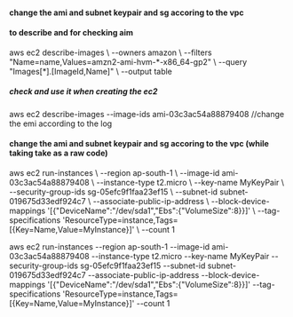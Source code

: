 <h4> change the ami and subnet keypair and sg  accoring to the vpc </h4>

<h4> to describe and for checking aim</h4>
aws ec2 describe-images \
    --owners amazon \
    --filters "Name=name,Values=amzn2-ami-hvm-*-x86_64-gp2" \ 
    --query "Images[*].[ImageId,Name]" \
    --output table

<h5> check and use it when creating the ec2</h5>
 aws ec2 describe-images --image-ids ami-03c3ac54a88879408  //change the emi according to the log

<h4> change the ami and subnet keypair and sg  accoring to the vpc (while taking take as a raw code)</h4> 
 aws ec2 run-instances \
    --region ap-south-1 \
    --image-id ami-03c3ac54a88879408 \
    --instance-type t2.micro \
    --key-name MyKeyPair \
    --security-group-ids sg-05efc9f1faa23ef15 \
    --subnet-id subnet-019675d33edf924c7 \
    --associate-public-ip-address \
    --block-device-mappings '[{"DeviceName":"/dev/sda1","Ebs":{"VolumeSize":8}}]' \
    --tag-specifications 'ResourceType=instance,Tags=[{Key=Name,Value=MyInstance}]' \
    --count 1

aws ec2 run-instances     --region ap-south-1     --image-id ami-03c3ac54a88879408     --instance-type t2.micro     --key-name MyKeyPair     --security-group-ids sg-05efc9f1faa23ef15     --subnet-id subnet-019675d33edf924c7     --associate-public-ip-address     --block-device-mappings '[{"DeviceName":"/dev/sda1","Ebs":{"VolumeSize":8}}]'     --tag-specifications 'ResourceType=instance,Tags=[{Key=Name,Value=MyInstance}]'     --count 1


